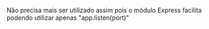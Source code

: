 Não precisa mais ser utilizado assim pois o módulo Express facilita podendo utilizar apenas "app.listen(port)"